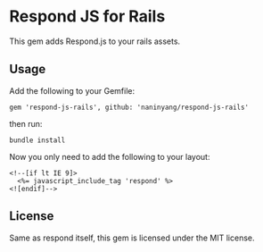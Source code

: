 Respond JS for Rails
====================

This gem adds Respond.js to your rails assets.

Usage
-----

Add the following to your Gemfile:

    gem 'respond-js-rails', github: 'naninyang/respond-js-rails'

then run:

    bundle install

Now you only need to add the following to your layout:

    <!--[if lt IE 9]>
      <%= javascript_include_tag 'respond' %>
    <![endif]-->

License
-------

Same as respond itself, this gem is licensed under the MIT license.
